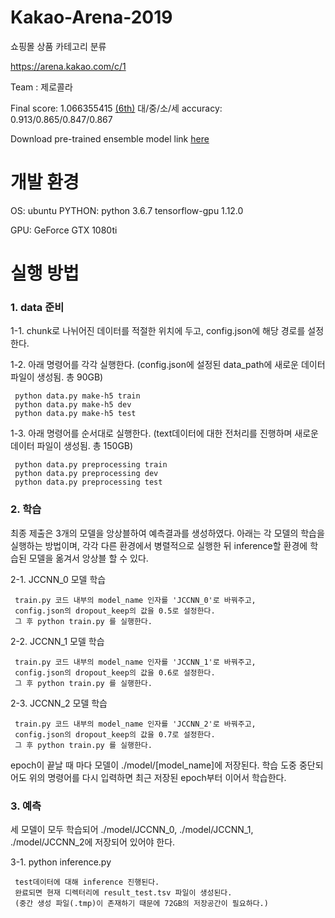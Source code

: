 # Kakao-Arena-2019

쇼핑몰 상품 카테고리 분류 

https://arena.kakao.com/c/1

Team : 제로콜라

Final score: 1.066355415 [(6th)](https://arena.kakao.com/c/1/leaderboard)
대/중/소/세 accuracy: 0.913/0.865/0.847/0.867



Download pre-trained ensemble model link [here](https://drive.google.com/open?id=1oez_YRMno0pw1ps1Wm03n_aPAYsgojJ4)


# 개발 환경
OS: ubuntu
PYTHON: python 3.6.7
        tensorflow-gpu 1.12.0
        
GPU: GeForce GTX 1080ti


# 실행 방법    

### 1. data 준비
1-1. chunk로 나뉘어진 데이터를 적절한 위치에 두고, config.json에 해당 경로를 설정한다.
   
1-2. 아래 명령어를 각각 실행한다. (config.json에 설정된 data_path에 새로운 데이터 파일이 생성됨. 총 90GB)
   
     python data.py make-h5 train
     python data.py make-h5 dev
     python data.py make-h5 test
       
1-3. 아래 명령어를 순서대로 실행한다. (text데이터에 대한 전처리를 진행하며 새로운 데이터 파일이 생성됨. 총 150GB)
   
     python data.py preprocessing train
     python data.py preprocessing dev
     python data.py preprocessing test
        

### 2. 학습

최종 제출은 3개의 모델을 앙상블하여 예측결과를 생성하였다.
아래는 각 모델의 학습을 실행하는 방법이며,
각각 다른 환경에서 병렬적으로 실행한 뒤 inference할 환경에 학습된 모델을 옮겨서 앙상블 할 수 있다.
     
2-1. JCCNN_0 모델 학습
     
     train.py 코드 내부의 model_name 인자를 'JCCNN_0'로 바꿔주고,
     config.json의 dropout_keep의 값을 0.5로 설정한다.
     그 후 python train.py 를 실행한다.
     
2-2. JCCNN_1 모델 학습
     
     train.py 코드 내부의 model_name 인자를 'JCCNN_1'로 바꿔주고,
     config.json의 dropout_keep의 값을 0.6로 설정한다.
     그 후 python train.py 를 실행한다.
     
2-3. JCCNN_2 모델 학습
     
     train.py 코드 내부의 model_name 인자를 'JCCNN_2'로 바꿔주고,
     config.json의 dropout_keep의 값을 0.7로 설정한다.
     그 후 python train.py 를 실행한다.
     
epoch이 끝날 때 마다 모델이 ./model/[model_name]에 저장된다.
학습 도중 중단되어도 위의 명령어를 다시 입력하면 최근 저장된 epoch부터 이어서 학습한다.


### 3. 예측

세 모델이 모두 학습되어 ./model/JCCNN_0, ./model/JCCNN_1, ./model/JCCNN_2에 저장되어 있어야 한다.
     
3-1. python inference.py
     
     test데이터에 대해 inference 진행된다.
     완료되면 현재 디렉터리에 result_test.tsv 파일이 생성된다.
     (중간 생성 파일(.tmp)이 존재하기 때문에 72GB의 저장공간이 필요하다.)
